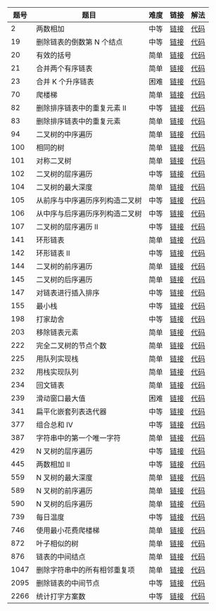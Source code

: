 | 题号 | 题目                           | 难度 | 链接                                                                                            | 解法                |
| ---- | ------------------------------ | ---- | ----------------------------------------------------------------------------------------------- | ------------------- |
| 2    | 两数相加                       | 中等 | [链接](https://leetcode.cn/problems/add-two-numbers)                                            | [代码](./LC2.ts)    |
| 19   | 删除链表的倒数第 N 个结点      | 中等 | [链接](https://leetcode.cn/problems/remove-nth-node-from-end-of-list)                           | [代码](./LC19.ts)   |
| 20   | 有效的括号                     | 简单 | [链接](https://leetcode.cn/problems/valid-parentheses)                                          | [代码](./LC20.ts)   |
| 21   | 合并两个有序链表               | 简单 | [链接](https://leetcode.cn/problems/merge-two-sorted-lists)                                     | [代码](./LC21.ts)   |
| 23   | 合并 K 个升序链表              | 困难 | [链接](https://leetcode.cn/problems/merge-k-sorted-lists)                                       | [代码](./LC23.ts)   |
| 70   | 爬楼梯                         | 简单 | [链接](https://leetcode.cn/problems/climbing-stairs)                                            | [代码](./LC70.ts)   |
| 82   | 删除排序链表中的重复元素 II    | 中等 | [链接](https://leetcode.cn/problems/remove-duplicates-from-sorted-list-ii)                      | [代码](./LC82.ts)   |
| 83   | 删除排序链表中的重复元素       | 简单 | [链接](https://leetcode.cn/problems/remove-duplicates-from-sorted-list)                         | [代码](./LC83.ts)   |
| 94   | 二叉树的中序遍历               | 简单 | [链接](https://leetcode.cn/problems/binary-tree-inorder-traversal)                              | [代码](./LC94.ts)   |
| 100  | 相同的树                       | 简单 | [链接](https://leetcode.cn/problems/same-tree)                                                  | [代码](./LC100.ts)  |
| 101  | 对称二叉树                     | 简单 | [链接](https://leetcode.cn/problems/symmetric-tree)                                             | [代码](./LC101.ts)  |
| 102  | 二叉树的层序遍历               | 中等 | [链接](https://leetcode.cn/problems/binary-tree-level-order-traversal)                          | [代码](./LC102.ts)  |
| 104  | 二叉树的最大深度               | 简单 | [链接](https://leetcode.cn/problems/maximum-depth-of-binary-tree)                               | [代码](./LC104.ts)  |
| 105  | 从前序与中序遍历序列构造二叉树 | 中等 | [链接](https://leetcode.cn/problems/construct-binary-tree-from-preorder-and-inorder-traversal)  | [代码](./LC105.ts)  |
| 106  | 从中序与后序遍历序列构造二叉树 | 中等 | [链接](https://leetcode.cn/problems/construct-binary-tree-from-inorder-and-postorder-traversal) | [代码](./LC106.ts)  |
| 107  | 二叉树的层序遍历 II            | 中等 | [链接](https://leetcode.cn/problems/binary-tree-level-order-traversal-ii)                       | [代码](./LC107.ts)  |
| 141  | 环形链表                       | 简单 | [链接](https://leetcode.cn/problems/linked-list-cycle)                                          | [代码](./LC141.ts)  |
| 142  | 环形链表 II                    | 中等 | [链接](https://leetcode.cn/problems/linked-list-cycle-ii)                                       | [代码](./LC142.ts)  |
| 144  | 二叉树的前序遍历               | 简单 | [链接](https://leetcode.cn/problems/binary-tree-preorder-traversal)                             | [代码](./LC144.ts)  |
| 145  | 二叉树的后序遍历               | 简单 | [链接](https://leetcode.cn/problems/binary-tree-postorder-traversal)                            | [代码](./LC145.ts)  |
| 147  | 对链表进行插入排序             | 中等 | [链接](https://leetcode.cn/problems/insertion-sort-list)                                        | [代码](./LC147.ts)  |
| 155  | 最小栈                         | 中等 | [链接](https://leetcode.cn/problems/min-stack)                                                  | [代码](./LC155.ts)  |
| 198  | 打家劫舍                       | 中等 | [链接](https://leetcode.cn/problems/house-robber)                                               | [代码](./LC198.ts)  |
| 203  | 移除链表元素                   | 简单 | [链接](https://leetcode.cn/problems/remove-linked-list-elements)                                | [代码](./LC203.ts)  |
| 222  | 完全二叉树的节点个数           | 简单 | [链接](https://leetcode.cn/problems/count-complete-tree-nodes)                                  | [代码](./LC222.ts)  |
| 225  | 用队列实现栈                   | 简单 | [链接](https://leetcode.cn/problems/implement-stack-using-queues)                               | [代码](./LC225.ts)  |
| 232  | 用栈实现队列                   | 简单 | [链接](https://leetcode.cn/problems/implement-queue-using-stacks)                               | [代码](./LC232.ts)  |
| 234  | 回文链表                       | 简单 | [链接](https://leetcode.cn/problems/palindrome-linked-list/)                                    | [代码](./LC234.ts)  |
| 239  | 滑动窗口最大值                 | 困难 | [链接](https://leetcode.cn/problems/sliding-window-maximum)                                     | [代码](./LC239.ts)  |
| 341  | 扁平化嵌套列表迭代器           | 中等 | [链接](https://leetcode.cn/problems/flatten-nested-list-iterator)                               | [代码](./LC341.ts)  |
| 377  | 组合总和 Ⅳ                     | 中等 | [链接](https://leetcode.cn/problems/combination-sum-iv)                                         | [代码](./LC377.ts)  |
| 387  | 字符串中的第一个唯一字符       | 简单 | [链接](https://leetcode.cn/problems/first-unique-character-in-a-string)                         | [代码](./LC387.ts)  |
| 429  | N 叉树的层序遍历               | 中等 | [链接](https://leetcode.cn/problems/n-ary-tree-level-order-traversal)                           | [代码](./LC429.ts)  |
| 445  | 两数相加 II                    | 中等 | [链接](https://leetcode.cn/problems/add-two-numbers-ii)                                         | [代码](./LC445.ts)  |
| 559  | N 叉树的最大深度               | 简单 | [链接](https://leetcode.cn/problems/maximum-depth-of-n-ary-tree)                                | [代码](./LC559.ts)  |
| 589  | N 叉树的前序遍历               | 简单 | [链接](https://leetcode.cn/problems/n-ary-tree-preorder-traversal)                              | [代码](./LC589.ts)  |
| 590  | N 叉树的后序遍历               | 简单 | [链接](https://leetcode.cn/problems/n-ary-tree-postorder-traversal)                             | [代码](./LC590.ts)  |
| 739  | 每日温度                       | 中等 | [链接](https://leetcode.cn/problems/daily-temperatures)                                         | [代码](./LC739.ts)  |
| 746  | 使用最小花费爬楼梯             | 简单 | [链接](https://leetcode.cn/problems/min-cost-climbing-stairs)                                   | [代码](./LC746.ts)  |
| 872  | 叶子相似的树                   | 简单 | [链接](https://leetcode.cn/problems/leaf-similar-trees)                                         | [代码](./LC872.ts)  |
| 876  | 链表的中间结点                 | 简单 | [链接](https://leetcode.cn/problems/middle-of-the-linked-list)                                  | [代码](./LC876.ts)  |
| 1047 | 删除字符串中的所有相邻重复项   | 简单 | [链接](https://leetcode.cn/problems/remove-all-adjacent-duplicates-in-string)                   | [代码](./LC1047.ts) |
| 2095 | 删除链表的中间节点             | 中等 | [链接](https://leetcode.cn/problems/delete-the-middle-node-of-a-linked-list)                    | [代码](./LC2095.ts) |
| 2266 | 统计打字方案数                 | 中等 | [链接](https://leetcode.cn/problems/count-number-of-texts)                                      | [代码](./LC2266.ts) |
